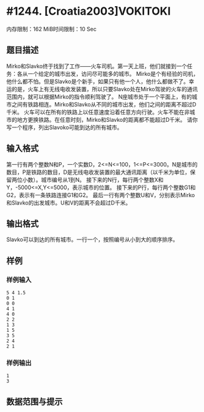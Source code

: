 # #1244. [Croatia2003]VOKITOKI

内存限制：162 MiB时间限制：10 Sec

## 题目描述

Mirko和Slavko终于找到了工作&mdash;&mdash;火车司机。第一天上班，他们就接到一个任务：各从一个给定的城市出发，访问尽可能多的城市。  Mirko是个有经验的司机，他什么都不怕。但是Slavko是个新手，如果只有他一个人，他什么都做不了。幸运的是，火车上有无线电收发装置，所以只要Slavko处在Mirko驾驶的火车的通讯范围内，就可以根据Mirko的指令顺利驾驶了。  N座城市处于一个平面上，有的城市之间有铁路相连。Mirko和Slavko从不同的城市出发，他们之间的距离不超过D千米。  火车可以在所有的铁路上以任意速度沿着任意方向行驶。火车不能在非城市的地方更换铁路。在任意时刻，Mirko和Slavko的距离都不能超过D千米。  请你写一个程序，列出Slavoko可能到达的所有城市。

## 输入格式

第一行有两个整数N和P，一个实数D，2<=N<=100，1<=P<=3000。N是城市的数目，P是铁路的数目，D是无线电收发装置的最大通讯距离（以千米为单位，保留两位小数）。城市编号从1到N。  接下来的N行，每行两个整数X和Y，-5000<=X,Y<=5000，表示城市的位置。  接下来的P行，每行两个整数G1和G2，表示有一条铁路连接G1和G2。  最后一行有两个整数U和V，分别表示Mirko和Slavko的出发城市。U和V的距离不会超过D千米。

## 输出格式

Slavko可以到达的所有城市。一行一个，按照编号从小到大的顺序排序。

## 样例

### 样例输入

    
    5 4 1.5
    0 1
    0 0
    4 1
    4 0
    2 2
    1 3
    1 5
    3 5
    2 4
    2 1
    
    

### 样例输出

    
    1
    3
    
    
    

## 数据范围与提示
